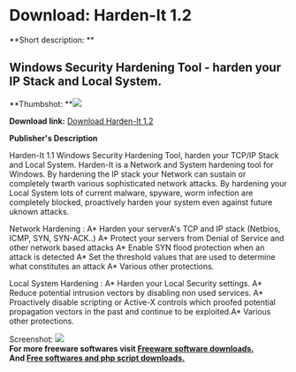 # Download: Harden-It 1.2

**Short description: **

## Windows Security Hardening Tool - harden your IP Stack and Local System.

  
**Thumbshot: **![](http://www.freewarefiles.com/screenshot/hardenit_md.gif)   
  
**Download link:** [Download Harden-It 1.2](http://freesoftwares.boysofts.com/Harden-It-V_program_12198.html)  
  

**Publisher's Description**  
  

Harden-It 1.1 Windows Security Hardening Tool, harden your TCP/IP Stack and
Local System. Harden-It is a Network and System hardening tool for Windows. By
hardening the IP stack your Network can sustain or completely twarth various
sophisticated network attacks. By hardening your Local System lots of current
malware, spyware, worm infection are completely blocked, proactively harden
your system even against future uknown attacks.

Network Hardening : A* Harden your serverA's TCP and IP stack (Netbios, ICMP,
SYN, SYN-ACK..) A* Protect your servers from Denial of Service and other
network based attacks A* Enable SYN flood protection when an attack is
detected A* Set the threshold values that are used to determine what
constitutes an attack A* Various other protections.

Local System Hardening : A* Harden your Local Security settings. A* Reduce
potential intrusion vectors by disabling non used services. A* Proactively
disable scripting or Active-X controls which proofed potential propagation
vectors in the past and continue to be exploited.A* Various other protections.

  
  
Screenshot: ![](http://www.freewarefiles.com/screenshot/hardenit.gif)  
**For more freeware softwares visit [Freeware software downloads.](http://freesoftwares.boysofts.com/)**   
**And [Free softwares and php script downloads.](http://www.boysofts.com/)**


